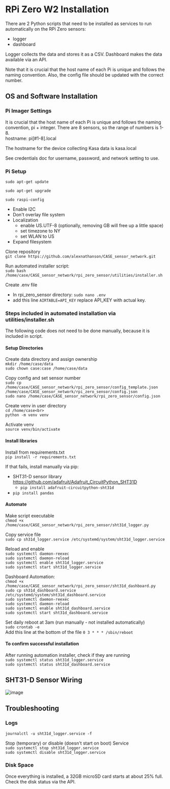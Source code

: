 # RPi Zero W2 Installation

There are 2 Python scripts that need to be installed as services to run automatically on the RPi Zero sensors:
* logger
* dashboard

Logger collects the data and stores it as a CSV. Dashboard makes the data available via an API.

Note that it is crucial that the host name of each Pi is unique and follows the naming convention. Also, the config file should be updated with the correct number.

## OS and Software Installation

### Pi Imager Settings

It is crucial that the host name of each Pi is unique and follows the naming convention, pi + integer. There are 8 sensors, so the range of numbers is 1-8.<br>
hostname: pi[#1-8].local

The hostname for the device collecting Kasa data is kasa.local

See credentials doc for username, password, and network setting to use.

### Pi Setup
`sudo apt-get update`

`sudo apt-get upgrade`

`sudo raspi-config`
* Enable I2C
* Don't overlay file system
* Localization
	* enable US.UTF-8 (optionally, removing GB will free up a little space)
	* set timezone to NY
	* set WLAN to US
* Expand filesystem

Clone repository<br>
`git clone https://github.com/alexnathanson/CASE_sensor_network.git`

Run automated installer script:<br>
`sudo bash /home/case/CASE_sensor_network/rpi_zero_sensor/utilities/installer.sh`

Create .env file
* In rpi_zero_sensor directory: `sudo nano .env`
* add this line  `AIRTABLE=API_KEY` replace API_KEY with actual key.

### Steps included in automated installation via utilities/installer.sh
The following code does not need to be done manually, because it is included in script.

#### Setup Directories

Create data directory and assign ownership<br>
`mkdir /home/case/data`<br>
`sudo chown case:case /home/case/data`


Copy config and set sensor number<br>
`sudo cp /home/case/CASE_sensor_network/rpi_zero_sensor/config_template.json /home/case/CASE_sensor_network/rpi_zero_sensor/config.json`<br>
`sudo nano /home/case/CASE_sensor_network/rpi_zero_sensor/config.json`

Create venv in user directory<br>
`cd /home/case<br>`<br>
`python -m venv venv`

Activate venv<br>
`source venv/bin/activate`

#### Install libraries

Install from requirements.txt<br>
`pip install -r requirements.txt`

If that fails, install manually via pip:

* SHT31-D sensor library https://github.com/adafruit/Adafruit_CircuitPython_SHT31D
	* `pip install adafruit-circuitpython-sht31d`
* `pip install pandas`


#### Automate

Make script executable<br>
`chmod +x /home/case/CASE_sensor_network/rpi_zero_sensor/sht31d_logger.py`

Copy service file<br>
`sudo cp sh31d_logger.service /etc/systemd/system/sht31d_logger.service`

Reload and enable<br>
`sudo systemctl daemon-reexec`<br>
`sudo systemctl daemon-reload`<br>
`sudo systemctl enable sht31d_logger.service`<br>
`sudo systemctl start sht31d_logger.service`

Dashboard Automation:<br>
`chmod +x /home/case/CASE_sensor_network/rpi_zero_sensor/sht31d_dashboard.py`<br>
`sudo cp sh31d_dashboard.service /etc/systemd/system/sht31d_dashboard.service`<br>
`sudo systemctl daemon-reexec`<br>
`sudo systemctl daemon-reload`<br>
`sudo systemctl enable sht31d_dashboard.service`<br>
`sudo systemctl start sht31d_dashboard.service`

Set daily reboot at 3am (run manually - not installed automatically)<br>
`sudo crontab -e`<br>
Add this line at the bottom of the file `0 3 * * * /sbin/reboot`

#### To confirm successful installation

After running automation installer, check if they are running<br>
`sudo systemctl status sht31d_logger.service`<br>
`sudo systemctl status sht31d_dashboard.service`

## SHT31-D Sensor Wiring
![image](https://cdn-learn.adafruit.com/assets/assets/000/101/432/medium640/adafruit_products_SHT31_RasPi_breadboard_bb.jpg?1618427246)

## Troubleshooting

### Logs
`journalctl -u sht31d_logger.service -f`

Stop (temporary) or disable (doesn't start on boot) Service<br>
`sudo systemctl stop sht31d_logger.service`<br>
`sudo systemctl disable sht31d_logger.service`

### Disk Space

Once everything is installed, a 32GB microSD card starts at about 25% full. Check the disk status via the API.